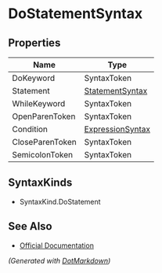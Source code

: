 # DoStatementSyntax

## Properties

| Name            | Type                                    |
| --------------- | --------------------------------------- |
| DoKeyword       | SyntaxToken                             |
| Statement       | [StatementSyntax](StatementSyntax.md)   |
| WhileKeyword    | SyntaxToken                             |
| OpenParenToken  | SyntaxToken                             |
| Condition       | [ExpressionSyntax](ExpressionSyntax.md) |
| CloseParenToken | SyntaxToken                             |
| SemicolonToken  | SyntaxToken                             |

## SyntaxKinds

* SyntaxKind\.DoStatement

## See Also

* [Official Documentation](https://docs.microsoft.com/en-us/dotnet/api/microsoft.codeanalysis.csharp.syntax.dostatementsyntax)


*\(Generated with [DotMarkdown](http://github.com/JosefPihrt/DotMarkdown)\)*